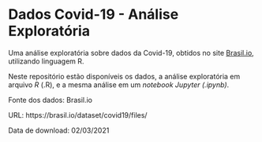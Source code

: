 <h1>Dados Covid-19 - Análise Exploratória</h1>
<p>Uma análise exploratória sobre dados da Covid-19, obtidos no site <a href="https://brasil.io">Brasil.io</a>, utilizando linguagem R.</p>
<p>Neste repositório estão disponíveis os dados, a análise exploratória em arquivo <i>R</i> (.R), e a mesma análise em um <i>notebook Jupyter (.ipynb)</i>.</p>
<p>Fonte dos dados: Brasil.io</p>
<p>URL: https://brasil.io/dataset/covid19/files/</p>
<p>Data de download: 02/03/2021</p>


